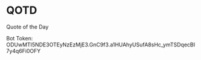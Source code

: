 # QOTD
Quote of the Day

Bot Token: ODUwMTI5NDE3OTEyNzEzMjE3.GnC9f3.a1HUAhyUSufA8sHc_ymTSDqecBI7y4q6Fi0OFY